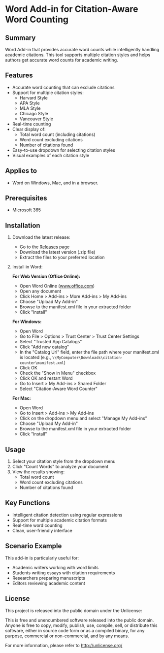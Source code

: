 # Word Add-in for Citation-Aware Word Counting

## Summary

Word Add-in that provides accurate word counts while intelligently handling academic citations. This tool supports multiple citation styles and helps authors get accurate word counts for academic writing.

## Features

- Accurate word counting that can exclude citations
- Support for multiple citation styles:
  - Harvard Style
  - APA Style
  - MLA Style
  - Chicago Style
  - Vancouver Style
- Real-time counting
- Clear display of:
  - Total word count (including citations)
  - Word count excluding citations
  - Number of citations found
- Easy-to-use dropdown for selecting citation styles
- Visual examples of each citation style

## Applies to

- Word on Windows, Mac, and in a browser.

## Prerequisites

- Microsoft 365

## Installation

1. Download the latest release:
   - Go to the [Releases](https://github.com/danbamber/accurate-word-count) page
   - Download the latest version (.zip file)
   - Extract the files to your preferred location

2. Install in Word:

   **For Web Version (Office Online):**
   - Open Word Online (www.office.com)
   - Open any document
   - Click Home > Add-ins > More Add-ins > My Add-ins
   - Choose "Upload My Add-in"
   - Browse to the manifest.xml file in your extracted folder
   - Click "Install"
   
   **For Windows:**
   - Open Word
   - Go to File > Options > Trust Center > Trust Center Settings
   - Select "Trusted App Catalogs"
   - Click "Add new catalog"
   - In the "Catalog Url" field, enter the file path where your manifest.xml is located
     (e.g., `\\MyComputer\Downloads\citation-counter\manifest.xml`)
   - Click OK
   - Check the "Show in Menu" checkbox
   - Click OK and restart Word
   - Go to Insert > My Add-ins > Shared Folder
   - Select "Citation-Aware Word Counter"

   **For Mac:**
   - Open Word
   - Go to Insert > Add-ins > My Add-ins
   - Click on the dropdown menu and select "Manage My Add-ins"
   - Choose "Upload My Add-in"
   - Browse to the manifest.xml file in your extracted folder
   - Click "Install"

## Usage

1. Select your citation style from the dropdown menu
2. Click "Count Words" to analyze your document
3. View the results showing:
   - Total word count
   - Word count excluding citations
   - Number of citations found

## Key Functions

- Intelligent citation detection using regular expressions
- Support for multiple academic citation formats
- Real-time word counting
- Clean, user-friendly interface

## Scenario Example

This add-in is particularly useful for:
- Academic writers working with word limits
- Students writing essays with citation requirements
- Researchers preparing manuscripts
- Editors reviewing academic content

## License

This project is released into the public domain under the Unlicense:

This is free and unencumbered software released into the public domain. Anyone is free to copy, modify, publish, use, compile, sell, or distribute this software, either in source code form or as a compiled binary, for any purpose, commercial or non-commercial, and by any means.

For more information, please refer to <http://unlicense.org/>

